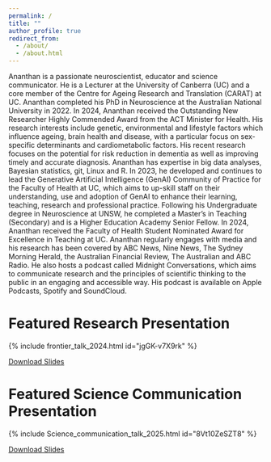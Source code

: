 ```yaml
---
permalink: /
title: ""
author_profile: true
redirect_from: 
  - /about/
  - /about.html
---
```

Ananthan is a passionate neuroscientist, educator and science communicator. He is a Lecturer at the University of Canberra (UC) and a core member of the Centre for Ageing Research and Translation (CARAT) at UC. Ananthan completed his PhD in Neuroscience at the Australian National University in 2022. In 2024, Ananthan received the Outstanding New Researcher Highly Commended Award from the ACT Minister for Health. His research interests include genetic, environmental and lifestyle factors which influence ageing, brain health and disease, with a particular focus on sex-specific determinants and cardiometabolic factors. His recent research focuses on the potential for risk reduction in dementia as well as improving timely and accurate diagnosis. Ananthan has expertise in big data analyses, Bayesian statistics, git, Linux and R. In 2023, he developed and continues to lead the Generative Artificial Intelligence (GenAI) Community of Practice for the Faculty of Health at UC, which aims to up-skill staff on their understanding, use and adoption of GenAI to enhance their learning, teaching, research and professional practice. Following his Undergraduate degree in Neuroscience at UNSW, he completed a Master’s in Teaching (Secondary) and is a Higher Education Academy Senior Fellow. In 2024, Ananthan received the Faculty of Health Student Nominated Award for Excellence in Teaching at UC. Ananthan regularly engages with media and his research has been covered by ABC News, Nine News, The Sydney Morning Herald, the Australian Financial Review, The Australian and ABC Radio. He also hosts a podcast called Midnight Conversations, which aims to communicate research and the principles of scientific thinking to the public in an engaging and accessible way. His podcast is available on Apple Podcasts, Spotify and SoundCloud.

Featured Research Presentation
======

{% include frontier_talk_2024.html id="jgGK-v7X9rk" %}

[Download Slides](files/Ambikairajah_research-summary-presentation_2024.pdf)

Featured Science Communication Presentation
======

{% include Science_communication_talk_2025.html id="8Vt10ZeSZT8" %}

[Download Slides](files/Ambikairajah_Science-communication_2025.pdf)
